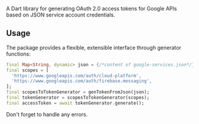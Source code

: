 A Dart library for generating OAuth 2.0 access tokens for Google APIs based on
JSON service account credentials.

## Usage

The package provides a flexible, extensible interface through generator
functions:

```dart
final Map<String, dynamic> json = {/*content of google-services.json*/};
final scopes = [
  'https://www.googleapis.com/auth/cloud-platform',
  'https://www.googleapis.com/auth/firebase.messaging',
];
final scopesToTokenGenerator = genTokenFromJson(json);
final tokenGenerator = scopesToTokenGenerator(scopes);
final accessToken = await tokenGenerator.generate();
```

Don't forget to handle any errors.
